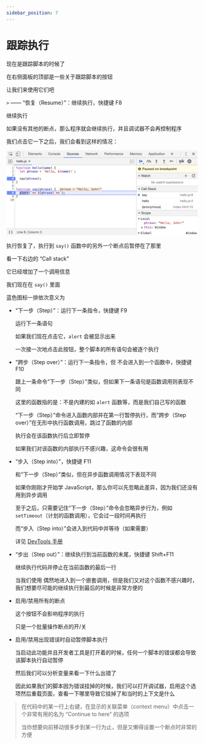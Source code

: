 ```yaml
---
sidebar_position: 7
---
```


# 跟踪执行

现在是跟踪脚本的时候了

在右侧面板的顶部是一些关于跟踪脚本的按钮

让我们来使用它们吧

`>` —— “恢复（Resume）”：继续执行，快捷键 F8

继续执行

如果没有其他的断点，那么程序就会继续执行，并且调试器不会再控制程序

我们点击它一下之后，我们会看到这样的情况：

![debug_in_the_browser-06](../img/debug_in_the_browser-06.png)

执行恢复了，执行到 `say()` 函数中的另外一个断点后暂停在了那里

看一下右边的 “Call stack”

它已经增加了一个调用信息

我们现在在 `say()` 里面

蓝色图标一排依次意义为

- “下一步（Step）”：运行下一条指令，快捷键 F9

  运行下一条语句

  如果我们现在点击它，`alert` 会被显示出来

  一次接一次地点击此按钮，整个脚本的所有语句会被逐个执行

- “跨步（Step over）”：运行下一条指令，但 不会进入到一个函数中，快捷键 F10

  跟上一条命令“下一步（Step）”类似，但如果下一条语句是函数调用则表现不同

  这里的函数指的是：不是内建的如 `alert` 函数等，而是我们自己写的函数

  “下一步（Step）”命令进入函数内部并在第一行暂停执行，而“跨步（Step over）”在无形中执行函数调用，跳过了函数的内部

  执行会在该函数执行后立即暂停

  如果我们对该函数的内部执行不感兴趣，这命令会很有用

- “步入（Step into）”，快捷键 F11

  和“下一步（Step）”类似，但在异步函数调用情况下表现不同

  如果你刚刚才开始学 JavaScript，那么你可以先忽略此差异，因为我们还没有用到异步调用

  至于之后，只需要记住“下一步（Step）”命令会忽略异步行为，例如 `setTimeout`（计划的函数调用），它会过一段时间再执行

  而“步入（Step into）”会进入到代码中并等待（如果需要）

  详见 [DevTools 手册](https://developers.google.com/web/updates/2018/01/devtools#async)

- “步出（Step out）”：继续执行到当前函数的末尾，快捷键 Shift+F11

  继续执行代码并停止在当前函数的最后一行

  当我们使用 偶然地进入到一个嵌套调用，但是我们又对这个函数不感兴趣时，我们想要尽可能的继续执行到最后的时候是非常方便的

- 启用/禁用所有的断点

  这个按钮不会影响程序的执行

  只是一个批量操作断点的开/关

- 启用/禁用出现错误时自动暂停脚本执行

  当启动此功能并且开发者工具是打开着的时候，任何一个脚本的错误都会导致该脚本执行自动暂停

  然后我们可以分析变量来看一下什么出错了

  因此如果我们的脚本因为错误挂掉的时候，我们可以打开调试器，启用这个选项然后重载页面，查看一下哪里导致它挂掉了和当时的上下文是什么

> 在代码中的某一行上右键，在显示的关联菜单（context menu）中点击一个非常有用的名为 “Continue to here” 的选项
>
> 当你想要向前移动很多步到某一行为止，但是又懒得设置一个断点时非常的方便

